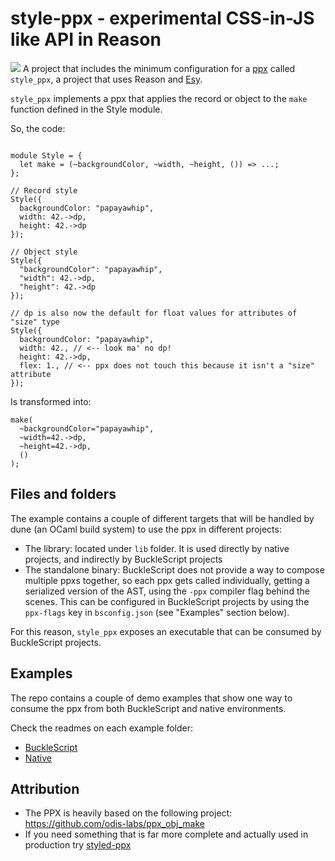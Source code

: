 # style-ppx - experimental CSS-in-JS like API in Reason
![](https://github.com/cem2ran/style-ppx/workflows/style_ppx%20pipeline/badge.svg)
A project that includes the minimum configuration for a [ppx](https://blog.hackages.io/reasonml-ppx-8ecd663d5640) called `style_ppx`, a project that uses Reason and [Esy](https://github.com/esy-ocaml/esy).

`style_ppx` implements a ppx that applies the record or object to the `make` function defined in the Style module.

So, the code:

```reason

module Style = {
  let make = (~backgroundColor, ~width, ~height, ()) => ...;
};

// Record style
Style({
  backgroundColor: "papayawhip",
  width: 42.->dp,
  height: 42.->dp
});

// Object style
Style({
  "backgroundColor": "papayawhip",
  "width": 42.->dp,
  "height": 42.->dp
});

// dp is also now the default for float values for attributes of "size" type
Style({
  backgroundColor: "papayawhip",
  width: 42., // <-- look ma' no dp!
  height: 42.->dp,
  flex: 1., // <-- ppx does not touch this because it isn't a "size" attribute
});
```

Is transformed into:

```reason
make(
  ~backgroundColor="papayawhip",
  ~width=42.->dp,
  ~height=42.->dp,
  ()
);
```

## Files and folders

The example contains a couple of different targets that will be handled by dune (an OCaml build system)
to use the ppx in different projects:

- The library: located under `lib` folder. It is used directly by native projects, and indirectly by BuckleScript projects
- The standalone binary: BuckleScript does not provide a way to compose multiple ppxs together, so each ppx gets called individually, getting a serialized version of the AST, using the `-ppx` compiler flag behind the scenes. This can be configured in BuckleScript projects by using the `ppx-flags` key in `bsconfig.json` (see "Examples" section below).

For this reason, `style_ppx` exposes an executable that can be consumed by BuckleScript projects.

## Examples

The repo contains a couple of demo examples that show one way to consume the ppx from both BuckleScript and native environments.

Check the readmes on each example folder:

- [BuckleScript](test_bs/README.md)
- [Native](test_native/README.md)

## Attribution

- The PPX is heavily based on the following project: https://github.com/odis-labs/ppx_obj_make
- If you need something that is far more complete and actually used in production try [styled-ppx](https://github.com/davesnx/styled-ppx)
